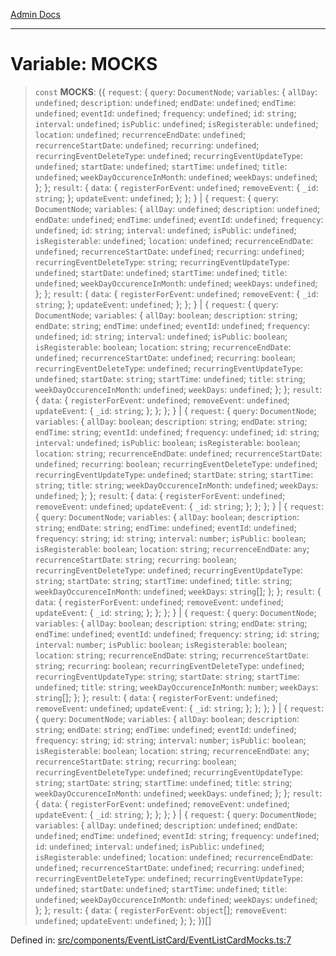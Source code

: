 [Admin Docs](/)

***

# Variable: MOCKS

> `const` **MOCKS**: (\{ `request`: \{ `query`: `DocumentNode`; `variables`: \{ `allDay`: `undefined`; `description`: `undefined`; `endDate`: `undefined`; `endTime`: `undefined`; `eventId`: `undefined`; `frequency`: `undefined`; `id`: `string`; `interval`: `undefined`; `isPublic`: `undefined`; `isRegisterable`: `undefined`; `location`: `undefined`; `recurrenceEndDate`: `undefined`; `recurrenceStartDate`: `undefined`; `recurring`: `undefined`; `recurringEventDeleteType`: `undefined`; `recurringEventUpdateType`: `undefined`; `startDate`: `undefined`; `startTime`: `undefined`; `title`: `undefined`; `weekDayOccurenceInMonth`: `undefined`; `weekDays`: `undefined`; \}; \}; `result`: \{ `data`: \{ `registerForEvent`: `undefined`; `removeEvent`: \{ `_id`: `string`; \}; `updateEvent`: `undefined`; \}; \}; \} \| \{ `request`: \{ `query`: `DocumentNode`; `variables`: \{ `allDay`: `undefined`; `description`: `undefined`; `endDate`: `undefined`; `endTime`: `undefined`; `eventId`: `undefined`; `frequency`: `undefined`; `id`: `string`; `interval`: `undefined`; `isPublic`: `undefined`; `isRegisterable`: `undefined`; `location`: `undefined`; `recurrenceEndDate`: `undefined`; `recurrenceStartDate`: `undefined`; `recurring`: `undefined`; `recurringEventDeleteType`: `string`; `recurringEventUpdateType`: `undefined`; `startDate`: `undefined`; `startTime`: `undefined`; `title`: `undefined`; `weekDayOccurenceInMonth`: `undefined`; `weekDays`: `undefined`; \}; \}; `result`: \{ `data`: \{ `registerForEvent`: `undefined`; `removeEvent`: \{ `_id`: `string`; \}; `updateEvent`: `undefined`; \}; \}; \} \| \{ `request`: \{ `query`: `DocumentNode`; `variables`: \{ `allDay`: `boolean`; `description`: `string`; `endDate`: `string`; `endTime`: `undefined`; `eventId`: `undefined`; `frequency`: `undefined`; `id`: `string`; `interval`: `undefined`; `isPublic`: `boolean`; `isRegisterable`: `boolean`; `location`: `string`; `recurrenceEndDate`: `undefined`; `recurrenceStartDate`: `undefined`; `recurring`: `boolean`; `recurringEventDeleteType`: `undefined`; `recurringEventUpdateType`: `undefined`; `startDate`: `string`; `startTime`: `undefined`; `title`: `string`; `weekDayOccurenceInMonth`: `undefined`; `weekDays`: `undefined`; \}; \}; `result`: \{ `data`: \{ `registerForEvent`: `undefined`; `removeEvent`: `undefined`; `updateEvent`: \{ `_id`: `string`; \}; \}; \}; \} \| \{ `request`: \{ `query`: `DocumentNode`; `variables`: \{ `allDay`: `boolean`; `description`: `string`; `endDate`: `string`; `endTime`: `string`; `eventId`: `undefined`; `frequency`: `undefined`; `id`: `string`; `interval`: `undefined`; `isPublic`: `boolean`; `isRegisterable`: `boolean`; `location`: `string`; `recurrenceEndDate`: `undefined`; `recurrenceStartDate`: `undefined`; `recurring`: `boolean`; `recurringEventDeleteType`: `undefined`; `recurringEventUpdateType`: `undefined`; `startDate`: `string`; `startTime`: `string`; `title`: `string`; `weekDayOccurenceInMonth`: `undefined`; `weekDays`: `undefined`; \}; \}; `result`: \{ `data`: \{ `registerForEvent`: `undefined`; `removeEvent`: `undefined`; `updateEvent`: \{ `_id`: `string`; \}; \}; \}; \} \| \{ `request`: \{ `query`: `DocumentNode`; `variables`: \{ `allDay`: `boolean`; `description`: `string`; `endDate`: `string`; `endTime`: `undefined`; `eventId`: `undefined`; `frequency`: `string`; `id`: `string`; `interval`: `number`; `isPublic`: `boolean`; `isRegisterable`: `boolean`; `location`: `string`; `recurrenceEndDate`: `any`; `recurrenceStartDate`: `string`; `recurring`: `boolean`; `recurringEventDeleteType`: `undefined`; `recurringEventUpdateType`: `string`; `startDate`: `string`; `startTime`: `undefined`; `title`: `string`; `weekDayOccurenceInMonth`: `undefined`; `weekDays`: `string`[]; \}; \}; `result`: \{ `data`: \{ `registerForEvent`: `undefined`; `removeEvent`: `undefined`; `updateEvent`: \{ `_id`: `string`; \}; \}; \}; \} \| \{ `request`: \{ `query`: `DocumentNode`; `variables`: \{ `allDay`: `boolean`; `description`: `string`; `endDate`: `string`; `endTime`: `undefined`; `eventId`: `undefined`; `frequency`: `string`; `id`: `string`; `interval`: `number`; `isPublic`: `boolean`; `isRegisterable`: `boolean`; `location`: `string`; `recurrenceEndDate`: `string`; `recurrenceStartDate`: `string`; `recurring`: `boolean`; `recurringEventDeleteType`: `undefined`; `recurringEventUpdateType`: `string`; `startDate`: `string`; `startTime`: `undefined`; `title`: `string`; `weekDayOccurenceInMonth`: `number`; `weekDays`: `string`[]; \}; \}; `result`: \{ `data`: \{ `registerForEvent`: `undefined`; `removeEvent`: `undefined`; `updateEvent`: \{ `_id`: `string`; \}; \}; \}; \} \| \{ `request`: \{ `query`: `DocumentNode`; `variables`: \{ `allDay`: `boolean`; `description`: `string`; `endDate`: `string`; `endTime`: `undefined`; `eventId`: `undefined`; `frequency`: `string`; `id`: `string`; `interval`: `number`; `isPublic`: `boolean`; `isRegisterable`: `boolean`; `location`: `string`; `recurrenceEndDate`: `any`; `recurrenceStartDate`: `string`; `recurring`: `boolean`; `recurringEventDeleteType`: `undefined`; `recurringEventUpdateType`: `string`; `startDate`: `string`; `startTime`: `undefined`; `title`: `string`; `weekDayOccurenceInMonth`: `undefined`; `weekDays`: `undefined`; \}; \}; `result`: \{ `data`: \{ `registerForEvent`: `undefined`; `removeEvent`: `undefined`; `updateEvent`: \{ `_id`: `string`; \}; \}; \}; \} \| \{ `request`: \{ `query`: `DocumentNode`; `variables`: \{ `allDay`: `undefined`; `description`: `undefined`; `endDate`: `undefined`; `endTime`: `undefined`; `eventId`: `string`; `frequency`: `undefined`; `id`: `undefined`; `interval`: `undefined`; `isPublic`: `undefined`; `isRegisterable`: `undefined`; `location`: `undefined`; `recurrenceEndDate`: `undefined`; `recurrenceStartDate`: `undefined`; `recurring`: `undefined`; `recurringEventDeleteType`: `undefined`; `recurringEventUpdateType`: `undefined`; `startDate`: `undefined`; `startTime`: `undefined`; `title`: `undefined`; `weekDayOccurenceInMonth`: `undefined`; `weekDays`: `undefined`; \}; \}; `result`: \{ `data`: \{ `registerForEvent`: `object`[]; `removeEvent`: `undefined`; `updateEvent`: `undefined`; \}; \}; \})[]

Defined in: [src/components/EventListCard/EventListCardMocks.ts:7](https://github.com/PalisadoesFoundation/talawa-admin/blob/main/src/components/EventListCard/EventListCardMocks.ts#L7)
